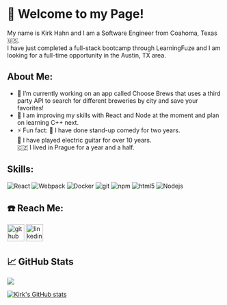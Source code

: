 # 👋 Welcome to my Page!

My name is Kirk Hahn and I am a Software Engineer from Coahoma, Texas :us:. <br> I have just completed a full-stack bootcamp through LearningFuze and I am looking for a full-time opportunity in the Austin, TX area. 

## About Me: 
- 🔭 I’m currently working on an app called Choose Brews that uses a third party API to search for different breweries by city and save your favorites!
- 📖 I am improving my skills with React and Node at the moment and plan on learning C++ next.
- ⚡ Fun fact: :microphone: I have done stand-up comedy for two years. <br>    🎸 I have played electric guitar for over 10 years. <br>    🇨🇿 I lived in Prague for a year and a half. 

## Skills: 
  <img alt="React" src="https://img.shields.io/badge/-React-45b8d8?style=flat-square&logo=react&logoColor=white" /> <img alt="Webpack" src="https://img.shields.io/badge/-Webpack-8DD6F9?style=flat-square&logo=webpack&logoColor=white" /> 
  <img alt="Docker" src="https://img.shields.io/badge/-Docker-46a2f1?style=flat-square&logo=docker&logoColor=white" />
  <img alt="git" src="https://img.shields.io/badge/-Git-F05032?style=flat-square&logo=git&logoColor=white" />
  <img alt="npm" src="https://img.shields.io/badge/-NPM-CB3837?style=flat-square&logo=npm&logoColor=white" />
  <img alt="html5" src="https://img.shields.io/badge/-HTML5-E34F26?style=flat-square&logo=html5&logoColor=white" />
  <img alt="Nodejs" src="https://img.shields.io/badge/-Nodejs-43853d?style=flat-square&logo=Node.js&logoColor=white" />


## ☎️ Reach Me: 

[<img src='https://cdn.jsdelivr.net/npm/simple-icons@3.0.1/icons/github.svg' alt='github' height='40'>](https://github.com/https://github.com/kirkhahn11)  [<img src='https://cdn.jsdelivr.net/npm/simple-icons@3.0.1/icons/linkedin.svg' alt='linkedin' height='40'>](https://www.linkedin.com/in/https://www.linkedin.com/in/kirk-hahn//)  

## &#x1f4c8; GitHub Stats

<a href="https://github.com/kirkhahn11/kirkhahn11">
  <img align="center" src="https://github-readme-stats.vercel.app/api/top-langs/?username=kirkhahn11&title_color=ffffff&text_color=c9cacc&icon_color=2bbc8a&bg_color=1d1f21&langs_count=3" />
</a>

[![Kirk's GitHub stats](https://github-readme-stats.vercel.app/api?username=kirkhahn11&theme=onedark)](https://github.com/anuraghazra/github-readme-stats)


